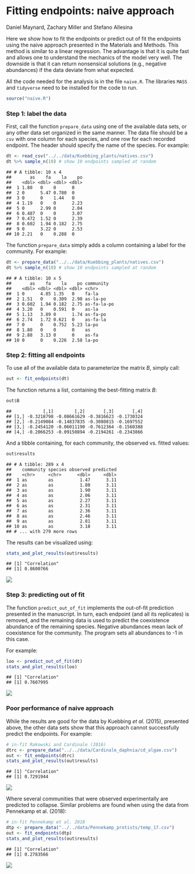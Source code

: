 Fitting endpoints: naive approach
================
Daniel Maynard, Zachary Miller and Stefano Allesina

Here we show how to fit the endpoints or predict out of fit the endpoints using the naive approach presented in the Materials and Methods. This method is similar to a linear regression. The advantage is that it is quite fast and allows one to understand the mechanics of the model very well. The downside is that it can return nonsensical solutions (e.g., negative abundances) if the data deviate from what expected.

All the code needed for the analysis is in the file `naive.R`. The libraries `MASS` and `tidyverse` need to be installed for the code to run.

``` r
source("naive.R")
```

### Step 1: label the data

First, call the function `prepare_data` using one of the available data sets, or any other data set organized in the same manner. The data file should be a `csv` with one column for each species, and one row for each recorded endpoint. The header should specify the name of the species. For example:

``` r
dt <- read_csv("../../data/Kuebbing_plants/natives.csv")
dt %>% sample_n(10) # show 10 endpoints sampled at random
```

    ## # A tibble: 10 x 4
    ##       as    fa    la    po
    ##    <dbl> <dbl> <dbl> <dbl>
    ##  1 1.80   0    0      0   
    ##  2 0      5.47 0.780  0   
    ##  3 0      0    1.44   0   
    ##  4 1.19   0    0      2.23
    ##  5 0      2.99 0      2.04
    ##  6 0.487  0    0      3.07
    ##  7 0.472  1.52 0      2.39
    ##  8 0.602  1.94 0.182  2.75
    ##  9 0      3.22 0      2.53
    ## 10 2.21   0    0.288  0

The function `prepare_data` simply adds a column containing a label for the community. For example:

``` r
dt <- prepare_data("../../data/Kuebbing_plants/natives.csv")
dt %>% sample_n(10) # show 10 endpoints sampled at random
```

    ## # A tibble: 10 x 5
    ##       as    fa    la    po community  
    ##    <dbl> <dbl> <dbl> <dbl> <chr>      
    ##  1 0      4.85 1.35   0    fa-la      
    ##  2 1.51   0    0.309  2.90 as-la-po   
    ##  3 0.602  1.94 0.182  2.75 as-fa-la-po
    ##  4 3.20   0    0.591  0    as-la      
    ##  5 1.13   3.89 0      1.74 as-fa-po   
    ##  6 2.74   1.72 0.621  0    as-fa-la   
    ##  7 0      0    0.752  5.23 la-po      
    ##  8 1.80   0    0      0    as         
    ##  9 2.88   3.13 0      0    as-fa      
    ## 10 0      0    0.226  2.58 la-po

### Step 2: fitting all endpoints

To use all of the available data to parameterize the matrix *B*, simply call:

``` r
out <- fit_endpoints(dt)
```

The function returns a list, containing the best-fitting matrix *B*:

``` r
out$B
```

    ##            [,1]        [,2]       [,3]       [,4]
    ## [1,] -0.3218798 -0.08661629 -0.3816623 -0.1730324
    ## [2,] -0.2149084 -0.14837835 -0.3080815 -0.1697552
    ## [3,] -0.2454120 -0.06011190 -0.7612364 -0.1560388
    ## [4,] -0.2066253 -0.09150894 -0.2194261 -0.2343866

And a tibble containing, for each community, the observed vs. fitted values:

``` r
out$results
```

    ## # A tibble: 289 x 4
    ##    community species observed predicted
    ##    <chr>     <chr>      <dbl>     <dbl>
    ##  1 as        as          1.47      3.11
    ##  2 as        as          1.80      3.11
    ##  3 as        as          1.90      3.11
    ##  4 as        as          2.06      3.11
    ##  5 as        as          2.27      3.11
    ##  6 as        as          2.31      3.11
    ##  7 as        as          2.36      3.11
    ##  8 as        as          2.46      3.11
    ##  9 as        as          2.81      3.11
    ## 10 as        as          3.18      3.11
    ## # ... with 279 more rows

The results can be visualized using:

``` r
stats_and_plot_results(out$results)
```

    ## [1] "Correlation"
    ## [1] 0.8600766

![](naive_files/figure-markdown_github/unnamed-chunk-7-1.png)

### Step 3: predicting out of fit

The function `predict_out_of_fit` implements the out-of-fit prediction presented in the manuscript. In turn, each endpoint (and all its replicates) is removed, and the remaining data is used to predict the coexistence abundance of the remaining species. Negative abundances mean lack of coexistence for the community. The program sets all abundances to -1 in this case.

For example:

``` r
loo <- predict_out_of_fit(dt)
stats_and_plot_results(loo)
```

    ## [1] "Correlation"
    ## [1] 0.7607995

![](naive_files/figure-markdown_github/unnamed-chunk-8-1.png)

### Poor performance of naive approach

While the results are good for the data by Kuebbing *et al.* (2015), presented above, the other data sets show that this approach cannot successfully predict the endpoints. For example:

``` r
# in-fit Rakowski and Cardinale (2016)
dtrc <- prepare_data("../../data/Cardinale_daphnia/cd_algae.csv")
out <- fit_endpoints(dtrc)
stats_and_plot_results(out$results) 
```

    ## [1] "Correlation"
    ## [1] 0.7291944

![](naive_files/figure-markdown_github/unnamed-chunk-9-1.png)

Where several communities that were observed experimentally are predicted to collapse. Similar problems are found when using the data from Pennekamp et al. (2018):

``` r
# in-fit Pennekamp et al. 2018
dtp <- prepare_data("../../data/Pennekamp_protists/temp_17.csv")
out <- fit_endpoints(dtp)
stats_and_plot_results(out$results) 
```

    ## [1] "Correlation"
    ## [1] 0.2783566

![](naive_files/figure-markdown_github/unnamed-chunk-10-1.png)
